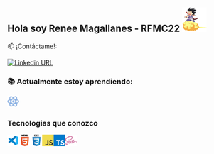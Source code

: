 ## Hola soy Renee Magallanes - RFMC22 <img src="icons/gif/goku.gif" width="55px" alt="Goku"/>

:mailbox: ¡Contáctame!:

[![Linkedin URL](https://img.shields.io/badge/-Renee-0e76a8?style=flat&labelColor=0e76a8&logo=linkedin&logoColor=white)](https://www.linkedin.com/in/reneefelipemagallanescanedo/)

### :books: Actualmente estoy aprendiendo:

<img src="icons/technologies/react-30.png" width="26px" alt="react">

### Tecnologias que conozco

<img align="left" src="icons/technologies/vsc-96.png" width="26px" alt="visual studio code">

<img align="left" src="icons/technologies/html.png" width="26px" alt="html5">

<img align="left" src="icons/technologies/css.png" width="26px" alt="css">


<img align="left" src="icons/technologies/javascript.png" width="26px" alt="javascript">

<img align="left" src="icons/technologies/typescript.png" width="26px" alt="typescript">

<img align="left" src="icons/technologies/sass.png" width="26px" alt="sass">


